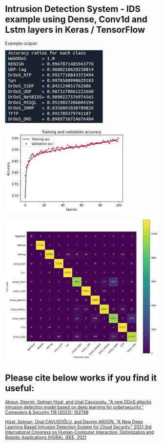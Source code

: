 
# Intrusion Detection System - IDS example using Dense, Conv1d and Lstm layers in Keras / TensorFlow

Example output:

![alt text](images/acc.jpg)

![alt text](images/training_acc.jpg)

![alt text](images/confusion_matrix.jpg)

# Please cite below works if you find it useful:
[Akgun, Devrim, Selman Hizal, and Unal Cavusoglu. "A new DDoS attacks intrusion detection model based on deep learning for cybersecurity." Computers & Security 118 (2022): 102748 ](https://www.researchgate.net/publication/360327782_A_New_DDoS_Attacks_Intrusion_Detection_Model_Based_on_Deep_Learning_for_Cybersecurity)


[Hizal, Selman, Ünal ÇAVUŞOĞLU, and Devrim AKGÜN. "A New Deep Learning Based Intrusion Detection System for Cloud Security." 2021 3rd International Congress on Human-Computer Interaction, Optimization and Robotic Applications (HORA). IEEE, 2021](https://www.researchgate.net/publication/352811809_A_new_Deep_Learning_Based_Intrusion_Detection_System_for_Cloud_Security)
